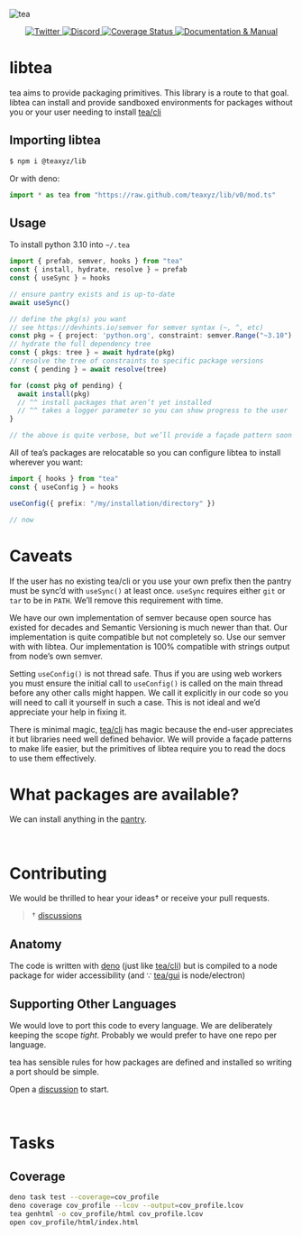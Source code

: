 ![tea](https://tea.xyz/banner.png)

<p align="center">
  <a href="https://twitter.com/teaxyz">
    <img src="https://img.shields.io/badge/-teaxyz-2675f5?logo=twitter&logoColor=fff" alt="Twitter" />
  </a>
  <a href="https://discord.tea.xyz">
    <img src="https://img.shields.io/discord/906608167901876256?label=discord&color=1bcf6f&logo=discord&logoColor=fff" alt="Discord" />
  </a>
  <a href='https://coveralls.io/github/teaxyz/cli?branch=main'>
    <img src='https://coveralls.io/repos/github/teaxyz/lib/badge.svg?branch=main' alt='Coverage Status' />
  </a>
  <a href="https://docs.tea.xyz">
    <img src="https://img.shields.io/badge/-docs-2675f5?logoColor=fff&color=ff00ff&logo=gitbook" alt="Documentation & Manual" />
  </a>
</p>


# libtea

tea aims to provide packaging primitives. This library is a route to that
goal. libtea can install and provide sandboxed environments for packages
without you or your user needing to install [tea/cli]

## Importing libtea

```sh
$ npm i @teaxyz/lib
```

Or with deno:

```ts
import * as tea from "https://raw.github.com/teaxyz/lib/v0/mod.ts"
```

## Usage

To install python 3.10 into `~/.tea`

```ts
import { prefab, semver, hooks } from "tea"
const { install, hydrate, resolve } = prefab
const { useSync } = hooks

// ensure pantry exists and is up-to-date
await useSync()

// define the pkg(s) you want
// see https://devhints.io/semver for semver syntax (~, ^, etc)
const pkg = { project: 'python.org', constraint: semver.Range("~3.10") }
// hydrate the full dependency tree
const { pkgs: tree } = await hydrate(pkg)
// resolve the tree of constraints to specific package versions
const { pending } = await resolve(tree)

for (const pkg of pending) {
  await install(pkg)
  // ^^ install packages that aren’t yet installed
  // ^^ takes a logger parameter so you can show progress to the user
}

// the above is quite verbose, but we’ll provide a façade pattern soon
```

All of tea’s packages are relocatable so you can configure libtea to install
wherever you want:

```ts
import { hooks } from "tea"
const { useConfig } = hooks

useConfig({ prefix: "/my/installation/directory" })

// now
```

# Caveats

If the user has no existing tea/cli or you use your own prefix then the
pantry must be sync’d with `useSync()` at least once. `useSync` requires
either `git` or `tar` to be in `PATH`. We’ll remove this requirement with
time.

We have our own implementation of semver because open source has existed for
decades and Semantic Versioning is much newer than that. Our implementation is
quite compatible but not completely so. Use our semver with with libtea.
Our implementation is 100% compatible with strings output from node’s own
semver.

Setting `useConfig()` is not thread safe. Thus if you are using web workers
you must ensure the initial call to `useConfig()` is called on the main thread
before any other calls might happen. We call it explicitly in our code so you
will need to call it yourself in such a case. This is not ideal and we’d
appreciate your help in fixing it.

There is minimal magic, [tea/cli] has magic because the end-user appreciates
it but libraries need well defined behavior. We will provide a façade patterns
to make life easier, but the primitives of libtea require you to read the
docs to use them effectively.

# What packages are available?

We can install anything in the [pantry].

&nbsp;


# Contributing

We would be thrilled to hear your ideas† or receive your pull requests.

> † [discussions][discussion]

## Anatomy

The code is written with [deno] (just like [tea/cli]) but is compiled to a
node package for wider accessibility (and ∵ [tea/gui] is node/electron)

## Supporting Other Languages

We would love to port this code to every language. We are deliberately keeping
the scope *tight*. Probably we would prefer to have one repo per language.

tea has sensible rules for how packages are defined and installed so writing
a port should be simple.

Open a [discussion] to start.

[discussion]: https://github.com/orgs/teaxyz/discussions
[tea/cli]: https://github.com/teaxyz/cli
[tea/gui]: https://github.com/teaxyz/gui
[deno]: https://deno.land
[pantry]: https://github.com/teaxyz/pantry

&nbsp;


# Tasks

## Coverage

```sh
deno task test --coverage=cov_profile
deno coverage cov_profile --lcov --output=cov_profile.lcov
tea genhtml -o cov_profile/html cov_profile.lcov
open cov_profile/html/index.html
```
